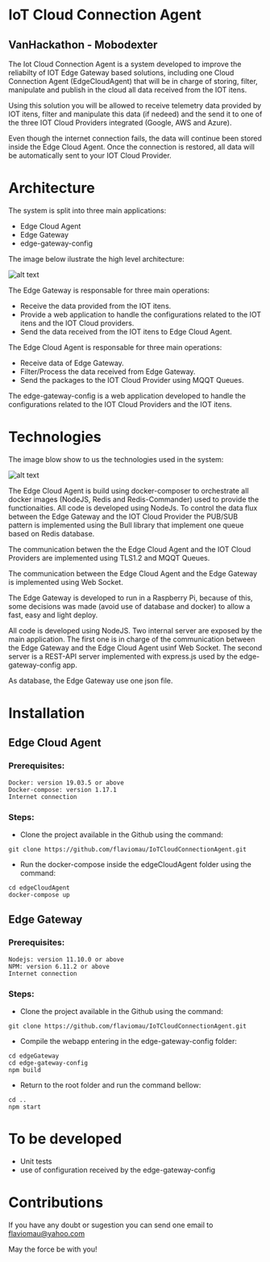 # IoT Cloud Connection Agent 
## VanHackathon - Mobodexter
The Iot Cloud Connection Agent is a system developed to improve the reliabilty of IOT Edge Gateway based solutions, including one Cloud Connection Agent (EdgeCloudAgent) that will be in charge of storing, filter, manipulate and publish in the cloud all data received from the IOT itens.

Using this solution you will be allowed to receive telemetry data provided by IOT itens, filter and manipulate this data (if nedeed) and the send it to one of the three IOT Cloud Providers integrated (Google, AWS and Azure).

Even though the internet connection fails, the data will continue been stored inside the Edge Cloud Agent. Once the connection is restored, all data will be automatically sent to your IOT Cloud Provider.

# Architecture
The system is split into three main applications:
* Edge Cloud Agent
* Edge Gateway
* edge-gateway-config

The image below ilustrate the high level architecture:

![alt text](https://res.cloudinary.com/juabrantes/image/upload/v1574213290/architecture_qofasp.png)

The Edge Gateway is responsable for three main operations:
* Receive the data provided from the IOT itens.
* Provide a web application to handle the configurations related to the IOT itens and the IOT Cloud providers.
* Send the data received from the IOT itens to Edge Cloud Agent.

The Edge Cloud Agent is responsable for three main operations:
* Receive data of Edge Gateway.
* Filter/Process the data received from Edge Gateway.
* Send the packages to the IOT Cloud Provider using MQQT Queues.

The edge-gateway-config is a web application developed to handle the configurations related to the IOT Cloud Providers and the IOT itens.

# Technologies

The image blow show to us the technologies used in the system:

![alt text](https://res.cloudinary.com/juabrantes/image/upload/v1574213290/technologies_hh8gqi.png)

The Edge Cloud Agent is build using docker-composer to orchestrate all docker images (NodeJS, Redis and Redis-Commander) used to provide the functionaities. All code is developed using NodeJs. To control the data flux between the Edge Gateway and the IOT Cloud Provider the PUB/SUB pattern is implemented using the Bull library that implement one queue based on Redis database.

The communication betwen the the Edge Cloud Agent and the IOT Cloud Providers are implemented using TLS1.2 and MQQT Queues.

The communication between the Edge Cloud Agent and the Edge Gateway is implemented using Web Socket.

The Edge Gateway is developed to run in a Raspberry Pi, because of this, some decisions was made (avoid use of database and docker) to allow a fast, easy and light deploy.

All code is developed using NodeJS. Two internal server are exposed by the main application. The first one is in charge of the communication between the Edge Gateway and the Edge Cloud Agent usinf Web Socket. The second server is a REST-API server implemented with express.js used by the edge-gateway-config app.

As database, the Edge Gateway use one json file.

# Installation
## Edge Cloud Agent
### Prerequisites: 
    Docker: version 19.03.5 or above
    Docker-compose: version 1.17.1
    Internet connection
### Steps:
* Clone the project available in the Github using the command:
```
git clone https://github.com/flaviomau/IoTCloudConnectionAgent.git
```
* Run the docker-compose inside the edgeCloudAgent folder using the command:
```
cd edgeCloudAgent
docker-compose up
```
## Edge Gateway
### Prerequisites: 
    Nodejs: version 11.10.0 or above
    NPM: version 6.11.2 or above
    Internet connection
### Steps:
* Clone the project available in the Github using the command:
```
git clone https://github.com/flaviomau/IoTCloudConnectionAgent.git
```
* Compile the webapp entering in the edge-gateway-config folder:
```
cd edgeGateway
cd edge-gateway-config
npm build
```
* Return to the root folder and run the command bellow:
```
cd ..
npm start
```
# To be developed
* Unit tests
* use of configuration received by the edge-gateway-config
# Contributions
If you have any doubt or sugestion you can send one email to flaviomau@yahoo.com

May the force be with you! 
